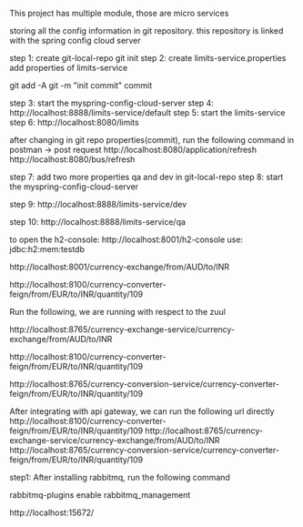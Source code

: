 This project has  multiple module, those are micro services


storing all the config information in git repository.
this repository is linked with the spring config cloud server

step 1: create git-local-repo
git init
step 2: create limits-service.properties
add properties of limits-service

git add -A
git -m "init commit" commit

step 3: start the myspring-config-cloud-server
step 4: http://localhost:8888/limits-service/default
step 5: start the limits-service
step 6: http://localhost:8080/limits

after changing in git repo properties(commit), run the following command in postman -> post request
http://localhost:8080/application/refresh
http://localhost:8080/bus/refresh

step 7: add two more properties qa and dev in git-local-repo
step 8: start the myspring-config-cloud-server

step 9: http://localhost:8888/limits-service/dev

step 10: http://localhost:8888/limits-service/qa






to open the h2-console:
http://localhost:8001/h2-console
use: jdbc:h2:mem:testdb



http://localhost:8001/currency-exchange/from/AUD/to/INR

http://localhost:8100/currency-converter-feign/from/EUR/to/INR/quantity/109

Run the following, we are running with respect to the zuul

http://localhost:8765/currency-exchange-service/currency-exchange/from/AUD/to/INR

http://localhost:8100/currency-converter-feign/from/EUR/to/INR/quantity/109

http://localhost:8765/currency-conversion-service/currency-converter-feign/from/EUR/to/INR/quantity/109

After integrating with api gateway, we can run the following url directly
http://localhost:8100/currency-converter-feign/from/EUR/to/INR/quantity/109
http://localhost:8765/currency-exchange-service/currency-exchange/from/AUD/to/INR
http://localhost:8765/currency-conversion-service/currency-converter-feign/from/EUR/to/INR/quantity/109


step1: After installing rabbitmq, run the following command

rabbitmq-plugins enable rabbitmq_management

http://localhost:15672/